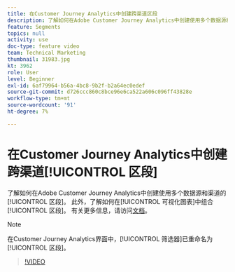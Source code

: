 ```yaml
---
title: 在Customer Journey Analytics中创建跨渠道区段
description: 了解如何在Adobe Customer Journey Analytics中创建使用多个数据源和渠道的区段。 此外，了解如何在可视化图表中组合区段。
feature: Segments
topics: null
activity: use
doc-type: feature video
team: Technical Marketing
thumbnail: 31983.jpg
kt: 3962
role: User
level: Beginner
exl-id: 6af79964-b56a-4bc8-9b2f-b2a64ec0edef
source-git-commit: d726ccc860c8bce96e6ca522a606c096ff43828e
workflow-type: tm+mt
source-wordcount: '91'
ht-degree: 7%

---
```


# 在Customer Journey Analytics中创建跨渠道[!UICONTROL 区段]

了解如何在Adobe Customer Journey Analytics中创建使用多个数据源和渠道的[!UICONTROL 区段]。 此外，了解如何在[!UICONTROL 可视化图表]中组合[!UICONTROL 区段]。 有关更多信息，请访问[文档](https://experienceleague.adobe.com/zh-hans/docs/analytics-platform/using/cja-components/cja-segments/filters-overview)。

>[!NOTE]
>
> 在Customer Journey Analytics界面中，[!UICONTROL 筛选器]已重命名为[!UICONTROL 区段]。

>[!VIDEO](https://video.tv.adobe.com/v/31983/?quality=12&learn=on)
